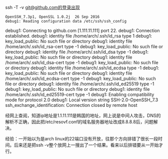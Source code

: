 ssh -T -v git@github.com的登录出现


    OpenSSH_7.3p1, OpenSSL 1.0.2j  26 Sep 2016
    debug1: Reading configuration data /etc/ssh/ssh_config
debug1: Connecting to github.com [1.111.11.111] port 22.
debug1: Connection established.
debug1: identity file /home/arch/.ssh/id_rsa type 1
debug1: key_load_public: No such file or directory
debug1: identity file /home/arch/.ssh/id_rsa-cert type -1
debug1: key_load_public: No such file or directory
debug1: identity file /home/arch/.ssh/id_dsa type -1
debug1: key_load_public: No such file or directory
debug1: identity file /home/arch/.ssh/id_dsa-cert type -1
debug1: key_load_public: No such file or directory
debug1: identity file /home/arch/.ssh/id_ecdsa type -1
debug1: key_load_public: No such file or directory
debug1: identity file /home/arch/.ssh/id_ecdsa-cert type -1
debug1: key_load_public: No such file or directory
debug1: identity file /home/arch/.ssh/id_ed25519 type -1
debug1: key_load_public: No such file or directory
debug1: identity file /home/arch/.ssh/id_ed25519-cert type -1
debug1: Enabling compatibility mode for protocol 2.0
debug1: Local version string SSH-2.0-OpenSSH_7.3
ssh_exchange_identification: Connection closed by remote host




经网上查阅，知道ip地址是1.1.11.111是韩国的地址，网上说是中间人攻击，DNS的解析不正确，因此把/etc/resovf.conf的域名服务器地址改成8.8.8.8后，问题解决。

经验：一开始以为是arch linux的22端口没有开放，往那个方向排错了很长一段时间。后来还是把ssh -v整个放网上一搜出了一个结果。看来以后排错要从一开始才行。
